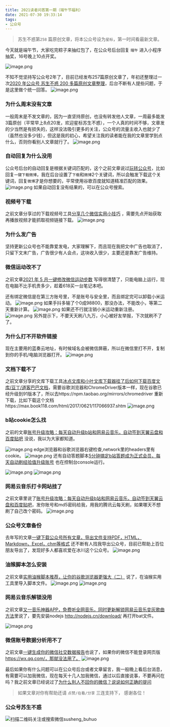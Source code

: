 ```yaml
---
title: 2021读者问答第一期（端午节福利）
date: 2021-07-30 19:33:14
tags:
- 公众号
---
```

> 苏生不惑第`258` 篇原创文章，将本公众号设为`星标`，第一时间看最新文章。

今天就是端午节，大家吃完粽子来抽红包了，在公众号后台回复 `端午` 进入小程序抽奖，16号晚上10点开奖。

![image.png](https://upload-images.jianshu.io/upload_images/23152173-420f7e2f4d2805d8.png?imageMogr2/auto-orient/strip%7CimageView2/2/w/1240)

不知不觉坚持写公众号2年了，目前已经发布257篇原创文章了，年初还整理过一次[2020 年公众号 苏生不惑 200 多篇原创文章整理](https://mp.weixin.qq.com/s/QwK653UKIz559Wca9I1dUg)，后台不断有人提些问题，于是这里做个统一回答。
![image.png](https://upload-images.jianshu.io/upload_images/23152173-903f32407e73565a.png?imageMogr2/auto-orient/strip%7CimageView2/2/w/1240)


### 为什么周末没有文章
一般周末是不发文章的，因为一直坚持原创，也没有转发他人文章，一周最多能发3篇原创（平常早上8点20发，欢迎星标苏生不惑），一个人真的时间不够，文章发的少当然是有损失的，这样没法吸引更多的关注，公众号的流量主收入也就少了（虽然也没多少钱），但这是我的初心，希望关注我的读者能在我的文章里学到点什么，否则你看别人文章就行了。
![image.png](https://upload-images.jianshu.io/upload_images/23152173-c4b88f55e2c52259.png?imageMogr2/auto-orient/strip%7CimageView2/2/w/1240)
 
### 自动回复为什么没用
公众号后台的自动回复是根据关键词匹配的，这个之前文章说过[玩转公众号](https://mp.weixin.qq.com/s/5mZnA65FZUdp2_1zo_H6TQ)，比如回复`一键下载微博`，我在后台设置了`下载`和`微博`2个关键词，所以会触发下载这个关键词，回复`微博`才是你想要的，平常使用谷歌百度就知道精准匹配的效果。
 ![image.png](https://upload-images.jianshu.io/upload_images/23152173-4fa3358a5ed30f76.png?imageMogr2/auto-orient/strip%7CimageView2/2/w/1240)
如果自动回复没有结果的，可以在公众号搜索。


### 视频号下载
之前文章分享过的下载视频号工具[分享几个微信实用小技巧](https://mp.weixin.qq.com/s/jQbWoNFdIUpNH7M6B_zSrQ) ，需要先点开始获取再播放视频才能抓取视频链接下载。
![image.png](https://upload-images.jianshu.io/upload_images/23152173-59b353e66b4f5855.png?imageMogr2/auto-orient/strip%7CimageView2/2/w/1240)

### 为什么发广告
坚持更新公众号也不能靠爱发电，大家理解下，而且现在我把文中广告也取消了，只留下文末广告，广告很少有人会点，这块收入很少，主要还是靠发广告维持。

### 微信运动改不了
之前文章[2021 年 5 月一键修改微信运动步数](https://mp.weixin.qq.com/s/PQ9DfLjLsGyqjvYiQcsR9w) 写得很清楚了，只能电脑上运行，现在电脑不比手机贵多少，趁着618买一台笔记本吧。

还有绑定微信是在第三方账号里，不是账号与安全里，而且绑定完可以卸载小米运动。
![image.png](https://upload-images.jianshu.io/upload_images/23152173-f7ba7884df860c33.png?imageMogr2/auto-orient/strip%7CimageView2/2/w/1240)
如果手抖多输了个0成98800，那没办法，不能改小，等第二天重新计算。
![image.png](https://upload-images.jianshu.io/upload_images/23152173-5ec8f1754d5593d0.png?imageMogr2/auto-orient/strip%7CimageView2/2/w/1240)
如果还不行就注销小米运动重新注册。
 ![image.png](https://upload-images.jianshu.io/upload_images/23152173-8f91badb1b5164e0.png?imageMogr2/auto-orient/strip%7CimageView2/2/w/1240)
另外提示下，不要天天刷八九万，小心被好友举报，下次就刷不了了。

### 为什么打不开软件链接
现在主要用的蓝奏云地址，有时候域名会被微信屏蔽，所以在微信里打不开，复制到你的手机/电脑浏览器打开。
![image.png](https://upload-images.jianshu.io/upload_images/23152173-3c421a58c154e0be.png?imageMogr2/auto-orient/strip%7CimageView2/2/w/1240)

### 文档下载不了
之前文章分享的文库下载工具[冰点文库和小叶文库下载器挂了后如何下载百度文库/豆丁/道客巴巴文档](https://mp.weixin.qq.com/s/7LjE_eXCa75Km932FxrC6Q)，需要谷歌浏览器和ChromeDriver版本一样，现在谷歌已经升级到91版本了，所以去https://npm.taobao.org/mirrors/chromedriver 重新下载，比如下载这个文档https://max.book118.com/html/2017/0621/117066937.shtm
![image.png](https://upload-images.jianshu.io/upload_images/23152173-af0f353b757f3a9d.png?imageMogr2/auto-orient/strip%7CimageView2/2/w/1240)
### b站cookie怎么找
之前的文章[账号升级攻略：每天自动升级b站和网易云音乐，自动签到天翼云盘和百度贴吧](https://mp.weixin.qq.com/s/yUYiS_jMPH83pGjooIDQ4w) 没说，我以为大家都知道。

![image.png](https://upload-images.jianshu.io/upload_images/23152173-d9d2afb2c85c5c17.png?imageMogr2/auto-orient/strip%7CimageView2/2/w/1240)
edge浏览器和谷歌浏览器右键检查,network里的headers里有cookie。
![image.png](https://upload-images.jianshu.io/upload_images/23152173-957af0e7eed416eb.png?imageMogr2/auto-orient/strip%7CimageView2/2/w/1240)
还有自动答题脚本[5分钟搞定b站答题成为正式会员，每天自动刷经验值升级账号](https://mp.weixin.qq.com/s/V5usFXLlIKsx8o0mCYyL3A) 也在控制台console运行。

![image.png](https://upload-images.jianshu.io/upload_images/23152173-1f7f1f9f434ec07d.png?imageMogr2/auto-orient/strip%7CimageView2/2/w/1240)
![image.png](https://upload-images.jianshu.io/upload_images/23152173-37e641cadd49ab1f.png?imageMogr2/auto-orient/strip%7CimageView2/2/w/1240)
### 网易云音乐打卡网站挂了
之前文章里说了[账号升级攻略：每天自动升级b站和网易云音乐，自动签到天翼云盘和百度贴吧](https://mp.weixin.qq.com/s/yUYiS_jMPH83pGjooIDQ4w)，发你账号和md5密码给我，用我的腾讯云每天刷，如果哪天不想刷了自己改个密码。
![image.png](https://upload-images.jianshu.io/upload_images/23152173-f14d35c5cbbac691.png?imageMogr2/auto-orient/strip%7CimageView2/2/w/1240)

### 公众号文章备份
去年写的文章[一键下载公众号所有文章，导出文件支持PDF，HTML，Markdown，Excel，chm等格式](https://mp.weixin.qq.com/s/sBK_NkSnS3qTOnajl6Y94Q) 还不断有人找我导出公众号，目前已帮助上百位朋友导出了，发现好多人都喜欢爱在冰川这个公众号。
![image.png](https://upload-images.jianshu.io/upload_images/23152173-f9505d103d38c796.png?imageMogr2/auto-orient/strip%7CimageView2/2/w/1240)
### 油猴脚本怎么安装
之前文章[实用油猴脚本推荐，让你的谷歌浏览器更强大（二）](https://mp.weixin.qq.com/s/RI_J8NoiARIb5IEXYnW5ZQ) 说了，在油猴实用工具里导入脚本文件。
![image.png](https://upload-images.jianshu.io/upload_images/23152173-a71ea6a4043d1c02.png?imageMogr2/auto-orient/strip%7CimageView2/2/w/1240)
![image.png](https://upload-images.jianshu.io/upload_images/23152173-041ec3295ba69af2.png?imageMogr2/auto-orient/strip%7CimageView2/2/w/1240)

### 网易云音乐解锁没用
之前文章[又一音乐神器APP，免费听全网音乐，同时更新解锁网易云音乐变灰歌曲方法](https://mp.weixin.qq.com/s/qkygGwHyVCVQQPogkRzC3g)里说了，要先安装nodejs http://nodejs.cn/download/ 再打开bat文件。

![image.png](https://upload-images.jianshu.io/upload_images/23152173-b6458cb02cd6c8ea.png?imageMogr2/auto-orient/strip%7CimageView2/2/w/1240)


### 微信账号数据分析用不了
之前文章[一键生成你的微信社交数据报告](https://mp.weixin.qq.com/s/V8Aj7ekW3xYaBHj7vQW-rw)也说了，如果你的微信不能登录网页版 https://wx.qq.com/，那就没法用了。
![image.png](https://upload-images.jianshu.io/upload_images/23152173-c70b602f5fb43721.png?imageMogr2/auto-orient/strip%7CimageView2/2/w/1240)

最后如果你有什么问题可以在公众号后台或者文章留言，我一般晚上看后台消息，有需要可以加我微信，现在每天十几人加我微信，通过以后直接说事，不要再问在吗？我之前文章已经说过了[为什么别人不回你的微信？说说如何正确的提问](https://mp.weixin.qq.com/s/A0Wo5IcJmxPF80iKfq39JQ)

>  如果文章对你有帮助还请 `点赞/在看/分享` 三连支持下， 感谢各位！

### 公众号苏生不惑
![扫描二维码关注或搜索微信susheng_buhuo](https://upload-images.jianshu.io/upload_images/23152173-61c280d775baf3e6.png?imageMogr2/auto-orient/strip%7CimageView2/2/w/1240)